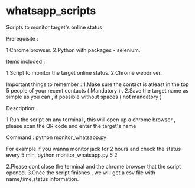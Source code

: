 # whatsapp_scripts
Scripts to monitor target's online status

Prerequisite :

1.Chrome browser.
2.Python with packages - selenium.


Items included :

1.Script to monitor the target online status.
2.Chrome webdriver.

Important things to remember : 
1.Make sure the contact is atleast in the top 5 people of your recent contacts ( Mandatory ) .
2.Save the target name as simple as you can , if possible without spaces ( not mandatory ) 


Description:

1.Run the script on any terminal , this will open up a chrome browser , please scan the QR code and enter the target's name 

Command : python monitor_whatsapp.py <interval> <duration>

For example if you wanna monitor jack for 2 hours and check the status every 5 min, 
          python monitor_whatsapp.py 5 2

2.Please dont close the terminal and the chrome browser that the script opened.
3.Once the script finishes , we will get a csv file with name,time,status information.	  
                          


